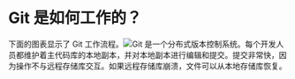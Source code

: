 # Git 是如何工作的？

下面的图表显示了 Git 工作流程。![](images/git-workflow.jpeg)Git 是一个分布式版本控制系统。每个开发人员都维护着主代码库的本地副本，并对本地副本进行编辑和提交。提交非常快，因为操作不与远程存储库交互。如果远程存储库崩溃，文件可以从本地存储库恢复。